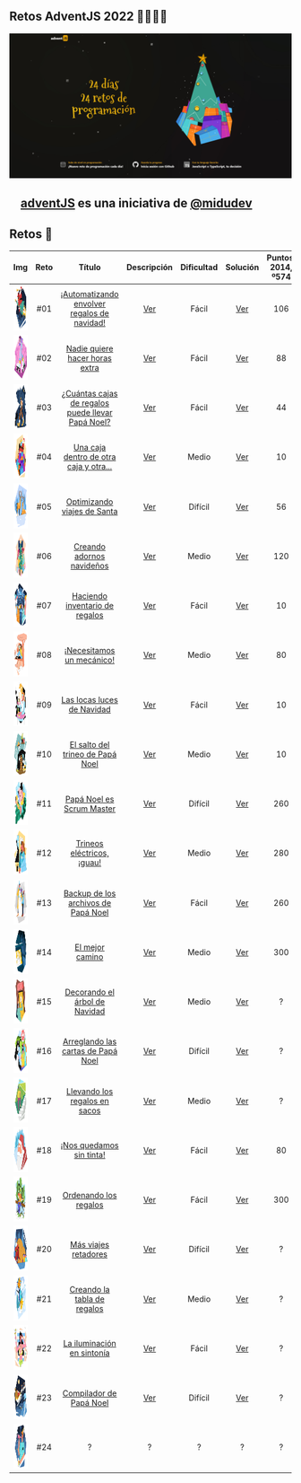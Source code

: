 ## Retos AdventJS 2022 🌟✨🎅🎄

![adventJs](./Assets/Portada.jpg)

## <img src="https://adventjs.dev/android-icon-192x192.png" width="15" height="15" /> [adventJS](https://adventjs.dev/es) es una iniciativa de [@midudev](https://midu.dev/)

## Retos 🎯

|                              Img                               | Reto |                                             Título                                             |        Descripción         | Dificultad |         Solución          | Puntos: 2014, º574 |
| :------------------------------------------------------------: | :--: | :--------------------------------------------------------------------------------------------: | :------------------------: | :--------: | :-----------------------: | :----------------: |
| <img src="./Assets/Retos_SVG/1.svg" width="80" height="80" />  | #01  |    [¡Automatizando envolver regalos de navidad!](https://adventjs.dev/es/challenges/2022/1)    | [Ver](./Reto_01/README.md) |   Fácil    | [Ver](./Reto_01/index.js) |        106         |
| <img src="./Assets/Retos_SVG/2.svg" width="80" height="80" />  | #02  |          [Nadie quiere hacer horas extra](https://adventjs.dev/es/challenges/2022/2)           | [Ver](./Reto_02/README.md) |   Fácil    | [Ver](./Reto_02/index.js) |         88         |
| <img src="./Assets/Retos_SVG/3.svg" width="80" height="80" />  | #03  | [¿Cuántas cajas de regalos puede llevar Papá Noel?](https://adventjs.dev/es/challenges/2022/3) | [Ver](./Reto_03/README.md) |   Fácil    | [Ver](./Reto_03/index.js) |         44         |
| <img src="./Assets/Retos_SVG/4.svg" width="80" height="80" />  | #04  |      [Una caja dentro de otra caja y otra...](https://adventjs.dev/es/challenges/2022/4)       | [Ver](./Reto_04/README.md) |   Medio    | [Ver](./Reto_04/index.js) |         10         |
| <img src="./Assets/Retos_SVG/5.svg" width="80" height="80" />  | #05  |            [Optimizando viajes de Santa](https://adventjs.dev/es/challenges/2022/5)            | [Ver](./Reto_05/README.md) |  Difícil   | [Ver](./Reto_05/index.js) |         56         |
| <img src="./Assets/Retos_SVG/6.svg" width="80" height="80" />  | #06  |             [Creando adornos navideños](https://adventjs.dev/es/challenges/2022/6)             | [Ver](./Reto_06/README.md) |   Medio    | [Ver](./Reto_06/index.js) |        120         |
| <img src="./Assets/Retos_SVG/7.svg" width="80" height="80" />  | #07  |          [Haciendo inventario de regalos](https://adventjs.dev/es/challenges/2022/7)           | [Ver](./Reto_07/README.md) |   Fácil    | [Ver](./Reto_07/index.js) |         10         |
| <img src="./Assets/Retos_SVG/8.svg" width="80" height="80" />  | #08  |             [¡Necesitamos un mecánico!](https://adventjs.dev/es/challenges/2022/8)             | [Ver](./Reto_08/README.md) |   Medio    | [Ver](./Reto_08/index.js) |         80         |
| <img src="./Assets/Retos_SVG/9.svg" width="80" height="80" />  | #09  |            [Las locas luces de Navidad](https://adventjs.dev/es/challenges/2022/9)             | [Ver](./Reto_09/README.md) |   Fácil    | [Ver](./Reto_09/index.js) |         10         |
| <img src="./Assets/Retos_SVG/10.svg" width="80" height="80" /> | #10  |         [El salto del trineo de Papá Noel](https://adventjs.dev/es/challenges/2022/10)         | [Ver](./Reto_10/README.md) |   Medio    | [Ver](./Reto_10/index.js) |         10         |
| <img src="./Assets/Retos_SVG/11.svg" width="80" height="80" /> | #11  |            [Papá Noel es Scrum Master](https://adventjs.dev/es/challenges/2022/11)             | [Ver](./Reto_11/README.md) |  Difícil   | [Ver](./Reto_11/index.js) |        260         |
| <img src="./Assets/Retos_SVG/12.svg" width="80" height="80" /> | #12  |            [Trineos eléctricos, ¡guau!](https://adventjs.dev/es/challenges/2022/12)            | [Ver](./Reto_12/README.md) |   Medio    | [Ver](./Reto_12/index.js) |        280         |
| <img src="./Assets/Retos_SVG/13.svg" width="80" height="80" /> | #13  |       [Backup de los archivos de Papá Noel](https://adventjs.dev/es/challenges/2022/13)        | [Ver](./Reto_13/README.md) |   Fácil    | [Ver](./Reto_13/index.js) |        260         |
| <img src="./Assets/Retos_SVG/14.svg" width="80" height="80" /> | #14  |                 [El mejor camino](https://adventjs.dev/es/challenges/2022/14)                  | [Ver](./Reto_14/README.md) |   Medio    | [Ver](./Reto_14/index.js) |        300         |
| <img src="./Assets/Retos_SVG/15.svg" width="80" height="80" /> | #15  |          [Decorando el árbol de Navidad](https://adventjs.dev/es/challenges/2022/15)           | [Ver](./Reto_15/README.md) |   Medio    | [Ver](./Reto_15/index.js) |         ?          |
| <img src="./Assets/Retos_SVG/16.svg" width="80" height="80" /> | #16  |        [Arreglando las cartas de Papá Noel](https://adventjs.dev/es/challenges/2022/16)        | [Ver](./Reto_16/README.md) |  Difícil   | [Ver](./Reto_16/index.js) |         ?          |
| <img src="./Assets/Retos_SVG/17.svg" width="80" height="80" /> | #17  |          [Llevando los regalos en sacos](https://adventjs.dev/es/challenges/2022/17)           | [Ver](./Reto_17/README.md) |   Medio    | [Ver](./Reto_17/index.js) |         ?          |
| <img src="./Assets/Retos_SVG/18.svg" width="80" height="80" /> | #18  |             [¡Nos quedamos sin tinta!](https://adventjs.dev/es/challenges/2022/18)             | [Ver](./Reto_18/README.md) |   Fácil    | [Ver](./Reto_18/index.js) |         80         |
| <img src="./Assets/Retos_SVG/19.svg" width="80" height="80" /> | #19  |              [Ordenando los regalos](https://adventjs.dev/es/challenges/2022/19)               | [Ver](./Reto_19/README.md) |   Fácil    | [Ver](./Reto_19/index.js) |        300         |
| <img src="./Assets/Retos_SVG/20.svg" width="80" height="80" /> | #20  |               [Más viajes retadores](https://adventjs.dev/es/challenges/2022/20)               | [Ver](./Reto_20/README.md) |  Difícil   | [Ver](./Reto_20/index.js) |         ?          |
| <img src="./Assets/Retos_SVG/21.svg" width="80" height="80" /> | #21  |           [Creando la tabla de regalos](https://adventjs.dev/es/challenges/2022/21)            | [Ver](./Reto_21/README.md) |   Medio    | [Ver](./Reto_21/index.js) |         ?          |
| <img src="./Assets/Retos_SVG/22.svg" width="80" height="80" /> | #22  |            [La iluminación en sintonía](https://adventjs.dev/es/challenges/2022/22)            | [Ver](./Reto_22/README.md) |   Fácil    | [Ver](./Reto_22/index.js) |         ?          |
| <img src="./Assets/Retos_SVG/23.svg" width="80" height="80" /> | #23  |             [Compilador de Papá Noel](https://adventjs.dev/es/challenges/2022/23)              | [Ver](./Reto_23/README.md) |  Difícil   | [Ver](./Reto_23/index.js) |         ?          |
| <img src="./Assets/Retos_SVG/24.svg" width="80" height="80" /> | #24  |                                               ?                                                |             ?              |     ?      |             ?             |         ?          |
